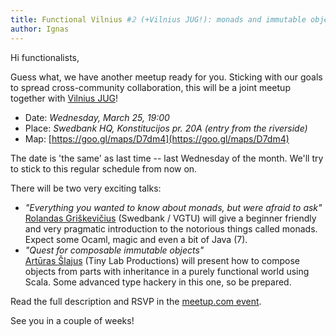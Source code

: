```yaml
---
title: Functional Vilnius #𝟚 (+Vilnius JUG!): monads and immutable objects
author: Ignas
---
```


Hi functionalists,

Guess what, we have another meetup ready for you. Sticking with our goals to
spread cross-community collaboration, this will be a joint meetup together with
[Vilnius JUG](http://vilnius-jug.lt/)!

* Date: *Wednesday, March 25, 19:00*
* Place: *Swedbank HQ, Konstitucijos pr. 20A (entry from the riverside)*
* Map: [https://goo.gl/maps/D7dm4](https://goo.gl/maps/D7dm4)

The date is 'the same' as last time -- last Wednesday of the month. We'll try to stick to this regular schedule from now on.

There will be two very exciting talks:

* *"Everything you wanted to know about monads, but were afraid to ask"*\
[Rolandas Griškevičius](https://www.linkedin.com/in/rolandasgriskevicius) (Swedbank / VGTU) will give a beginner friendly and very pragmatic introduction to the notorious things called monads. Expect some Ocaml, magic and even a bit of Java (7).
* *"Quest for composable immutable objects"*\
[Artūras Šlajus](http://arturaz.net) (Tiny Lab Productions) will present how to compose objects from parts with inheritance in a purely functional world using Scala. Some advanced type hackery in this one, so be prepared. 

Read the full description and RSVP in the [meetup.com event](http://www.meetup.com/functional-vilnius/events/220941674/).

See you in a couple of weeks!
